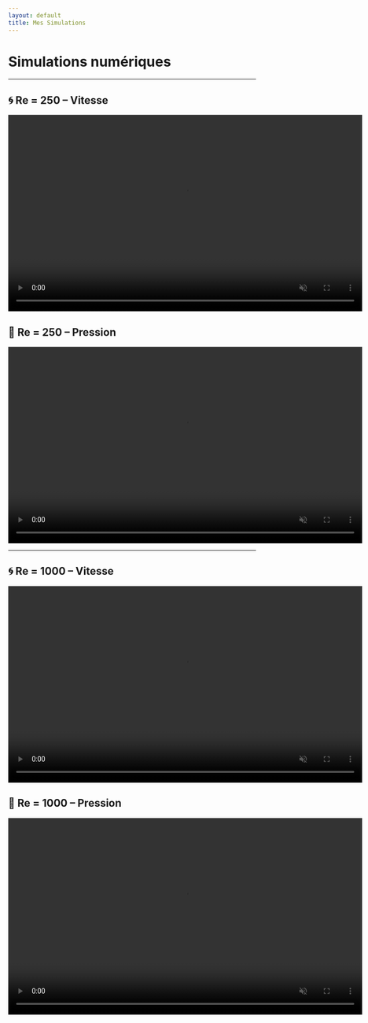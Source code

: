 ```yaml
---
layout: default
title: Mes Simulations
---
```


# Simulations numériques

---

## 🌀 Re = 250 – Vitesse

<video width="720" height="400" autoplay muted loop playsinline>
  <source src="/assets/videos/Re250-velocity.mp4" type="video/mp4">
  Votre navigateur ne supporte pas la vidéo HTML5.
</video>

## 🌊 Re = 250 – Pression

<video width="720" height="400" autoplay muted loop playsinline>
  <source src="/assets/videos/Re250-pressure.mp4" type="video/mp4">
  Votre navigateur ne supporte pas la vidéo HTML5.
</video>

---

## 🌀 Re = 1000 – Vitesse

<video width="720" height="400" autoplay muted loop playsinline>
  <source src="/assets/videos/Re1000-velocity.mp4" type="video/mp4">
  Votre navigateur ne supporte pas la vidéo HTML5.
</video>

## 🌊 Re = 1000 – Pression

<video width="720" height="400" autoplay muted loop playsinline>
  <source src="/assets/videos/Re1000-pressure.mp4" type="video/mp4">
  Votre navigateur ne supporte pas la vidéo HTML5.
</video>
